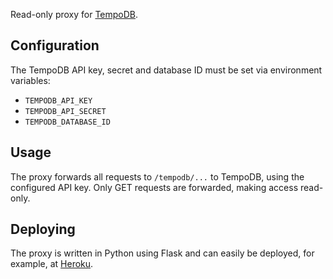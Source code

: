 Read-only proxy for [TempoDB](http://tempo-db.com).

## Configuration

The TempoDB API key, secret and database ID must be set via
environment variables:

 - `TEMPODB_API_KEY`
 - `TEMPODB_API_SECRET`
 - `TEMPODB_DATABASE_ID`

## Usage

The proxy forwards all requests to `/tempodb/...` to TempoDB, using
the configured API key. Only GET requests are forwarded, making access
read-only.

## Deploying

The proxy is written in Python using Flask and can easily be deployed,
for example, at
[Heroku](https://devcenter.heroku.com/articles/getting-started-with-python).
